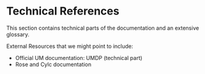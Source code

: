 # Technical References
This section contains technical parts of the documentation and an extensive glossary.

External Resources that we might point to include:

- Official UM documentation:  UMDP (technical part)
- Rose and Cylc documentation 